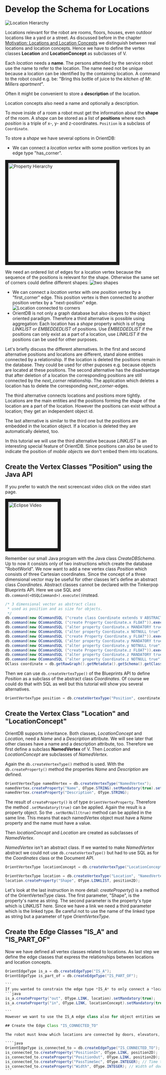 # Develop the Schema for Locations
![Location Hierarchy](LocationHierarchy.JPG)

Locations relevant for the robot are rooms, floors, houses, even outdoor locations like a yard or a street. As discussed before in the chapter [Motivation: Locations and Location Concepts](motivation.md#Locations-and-Location-Concepts) we distinguish between real locations and location concepts. Hence we have to define the vertex classes **Location** and **LocationConcept** as subclasses of V.

Each *location* needs a **name**. The persons attended by the service robot use the name to refer to the location. The name need not be unique because a location can be identified by the containing location. A command to the robot could e.g. be: "Bring this bottle of juice to the *kitchen of Mr. Millers apartment*".

Often it might be convenient to store a **description** of the location.

Location concepts also need a name and optionally a description.

To move inside of a room a robot must get the information about the **shape** of the room. A *shape* can be stored as a list of **positions** where each *position* is a triple of x-, y- and z-coordinates. ``Position`` is a subclass of ``Coordinate``.

To store a *shape* we have several options in OrientDB:
* We can connect a *location vertex* with some position vertices by an edge type "has_corner".

<img src="LocationPositionGraph1.png"
alt="Property Hierarchy" width="350" height="320" border="10" />

We need an ordered list of edges for a location vertex because the sequence of the positions is relevant for the shape. Otherwise the same set of corners could define different shapes:
![two shapes](twoShapes.png)
* We can connect a *location vertex* with one *position vertex* by a "first_corner" edge. This position vertex is then connected to another position vertex by a "next-position" edge. ![Location connected to corners](LocationPositionGraph2.png)
* OrientDB is not only a graph database but also obeyes to the object oriented paradigm. Therefore a third alternative is possible using aggregation: Each location has a *shape* property which is of type *LINKLIST* or *EMBEDDEDLIST* of positions. Use *EMBEDDEDLIST* if the positions can only exist as a part of a location, use *LINKLIST* if the positions can be used for other purposes.

Let's briefly discuss the different alternatives. In the first and second alternative positions and locations are different, stand alone entities connected by a relationship. If the location is deleted the positions remain in the database. They could be used for other puposes e.g. because objects are located at these positions. The second alternative has the disadvantage that after deletion of a location the corresponding positions are still connected by the *next_corner* relationship. The application which deletes a location has to delete the corresponding *next_corner*-edges.

The third alternative connects locations and positions more tightly. Locations are the main entities and the positions forming the shape of the location are a part of the location. However the positions can exist without a location; they get an independent object id.

The last alternative is similar to the third one but the positions are embedded in the location object. If a location is deleted they are automatically deleted, too.

In this tutorial we will use the third alternative because *LINKLIST* is an interesting special feature of OrientDB. Since positions can also be used to indicate the position of *mobile objects* we don't embed them into locations.

## Create the Vertex Classes "Position" using the Java API

If you prefer to watch the next screencast video click on the video start page.

<a href="EclipseRobotWorldModel2a.mp4
" target="_blank"><img src="ThumbnailEclipseVideo2a.JPG"
alt="Eclipse Video" width="160" height="150" border="10" /></a>

Remember our small Java program with the Java class *CreateDBSchema*. Up to now it consists only of two instructions which create the database "RobotWorld". We now want to add a new vertex class *Position* which consists of three Cartesian coordinates. Since the concept of a three dimensional vector may be useful for other classes let's define an abstract class *Coordinates*. Abstract classes cannot be declared with the  Tinkerpop Blueprints API. Here we use SQL and ``db.command(<OSQLCommand>).execute()``instead.

```java
/* 3 dimensional vector as abstract class
 * used as position and as size for objects.
 */
db.command(new OCommandSQL ("create class Coordinate extends V ABSTRACT")).execute(); 
db.command(new OCommandSQL ("create Property Coordinate.x FLOAT")).execute();
db.command(new OCommandSQL ("alter property Coordinate.x MANDATORY true")).execute();
db.command(new OCommandSQL ("alter property Coordinate.x NOTNULL true")).execute();
db.command(new OCommandSQL ("create Property Coordinate.y FLOAT")).execute();
db.command(new OCommandSQL ("alter property Coordinate.y MANDATORY true")).execute();
db.command(new OCommandSQL ("alter property Coordinate.y NOTNULL true")).execute();
db.command(new OCommandSQL ("create Property Coordinate.z FLOAT")).execute();
db.command(new OCommandSQL ("alter property Coordinate.z MANDATORY true")).execute();
db.command(new OCommandSQL ("alter property Coordinate.z NOTNULL true")).execute();
OClass coordinate = db.getRawGraph().getMetadata().getSchema().getClass("Coordinate");
```

Then we can use ``db.createVertexType()`` of the Blueprints API to define *Position* as a subclass of the abstract class *Coordinates*. Of course we could do that with SQL as well but this tutorial will show you several alternatives.

```java
OrientVertexType position = db.createVertexType("Position", coordinate); // Coordinate used as position
```

## Create the Vertex Class "Location" and "LocationConcept"

OrientDB supports inheritance. Both classes, *LocationConcept* and *Location*, need a *Name* and a *Description* attribute. We will see later that other classes have a name and a description attribute, too. Therefore we first define a subclass **NamedVertex** of V. Then *Location* and *LocationConcept* are subclasses of *NamedVertex*.

Again the ``db.createVertexType()`` method is used. With the  ``db.createProperty()`` method the properties *Name* and *Description* are defined.
```java
OrientVertexType namedVertex = db.createVertexType("NamedVertex");
namedVertex.createProperty("Name", OType.STRING).setMandatory(true).setNotNull(true);
namedVertex.createProperty("Description", OType.STRING);
```

The result of ``createProperty()`` is of type ``OrientVertexProperty``. Therefore the method ``.setMandatory(true)`` can be applied. Again the result is a property object. So the ``.setNotNull(true)`` method can be applied in the same line. This means that each namedVertex object must have a *Name* property and the name must have a value.

Then *locationConcept* and *Location* are created as subclasses of *NamedVertex*.

*NamedVertex* isn't an abstract class. If we wanted to make *NamedVertex* abstract we could not use ``db.createVertexType()`` but had to use SQL as for the *Coordinates* class or the Document API.

```java
OrientVertexType locationConcept = db.createVertexType("LocationConcept", "NamedVertex");

OrientVertexType location = db.createVertexType("Location", "NamedVertex");
location.createProperty("Shape", OType.LINKLIST, position2D);
```

Let's look at the last instruction in more detail:
*createProperty()* is a method of the OrientVertexType class. The first parameter, "Shape", is the property's name as string. The second parameter is the property's type which is LINKLIST here. Since we have a link we need a third parameter which is the linked type. Be careful not to use the name of the linked type as string but a parameter of type *OrientVertexType*.

## Create the Edge Classes "IS_A" and "IS_PART_OF"
Now we have defined all vertex classes related to locations. As last step we define the edge classes that express the relationships between locations and location concepts.
````java
OrientEdgeType is_a = db.createEdgeType("IS_A");
OrientEdgeType is_part_of = db.createEdgeType("IS_PART_OF");

```
If you wanted to constrain the edge type *IS_A* to only connect a *location* vertex with a *location concept* vertex you could explicitly add the *in* and *out* links to the *IS_A* class.
```java
is_a.createProperty("out", OType.LINK, location).setMandatory(true);
is_a.createProperty("in", OType.LINK, locationConcept).setMandatory(true);

```
However we want to use the IS_A edge class also for object entities we omit these constraints.

## Create the Edge Class "IS_CONNECTED_TO"

The robot must know which locations are connected by doors, elevators, passages etc. to navigate to desired objects. Each connection must provide information about the estimated time to pass the connection and the position of the connection. In fact two positions may be necessary because the robot may have to re-calibrate its position when it gets to another floor or another apartment.

````java
OrientEdgeType is_connected_to = db.createEdgeType("IS_CONNECTED_TO");
is_connected_to.createProperty("PositionIn", OType.LINK, position2D);
is_connected_to.createProperty("PositionOut", OType.LINK, position2D);
is_connected_to.createProperty("PassTimeSec", OType.INTEGER); // Time to pass connection in seconds
is_connected_to.createProperty("Width", OType.INTEGER); // Width of door/connection in cm
```
